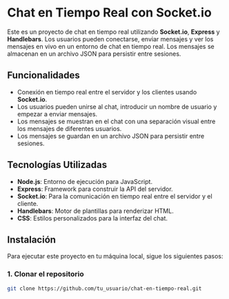 # Chat en Tiempo Real con Socket.io

Este es un proyecto de chat en tiempo real utilizando **Socket.io**, **Express** y **Handlebars**. Los usuarios pueden conectarse, enviar mensajes y ver los mensajes en vivo en un entorno de chat en tiempo real. Los mensajes se almacenan en un archivo JSON para persistir entre sesiones.

## Funcionalidades

- Conexión en tiempo real entre el servidor y los clientes usando **Socket.io**.
- Los usuarios pueden unirse al chat, introducir un nombre de usuario y empezar a enviar mensajes.
- Los mensajes se muestran en el chat con una separación visual entre los mensajes de diferentes usuarios.
- Los mensajes se guardan en un archivo JSON para persistir entre sesiones.

## Tecnologías Utilizadas

- **Node.js**: Entorno de ejecución para JavaScript.
- **Express**: Framework para construir la API del servidor.
- **Socket.io**: Para la comunicación en tiempo real entre el servidor y el cliente.
- **Handlebars**: Motor de plantillas para renderizar HTML.
- **CSS**: Estilos personalizados para la interfaz del chat.

## Instalación

Para ejecutar este proyecto en tu máquina local, sigue los siguientes pasos:

### 1. Clonar el repositorio

```bash
git clone https://github.com/tu_usuario/chat-en-tiempo-real.git
